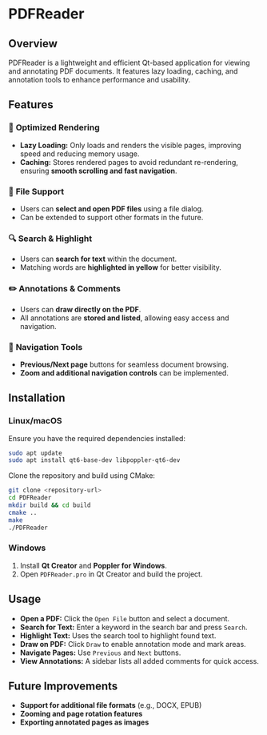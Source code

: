 # PDFReader

## Overview
PDFReader is a lightweight and efficient Qt-based application for viewing and annotating PDF documents. It features lazy loading, caching, and annotation tools to enhance performance and usability.

## Features

### 📄 **Optimized Rendering**
- **Lazy Loading:** Only loads and renders the visible pages, improving speed and reducing memory usage.
- **Caching:** Stores rendered pages to avoid redundant re-rendering, ensuring **smooth scrolling and fast navigation**.

### 📂 **File Support**
- Users can **select and open PDF files** using a file dialog.
- Can be extended to support other formats in the future.

### 🔍 **Search & Highlight**
- Users can **search for text** within the document.
- Matching words are **highlighted in yellow** for better visibility.

### ✏️ **Annotations & Comments**
- Users can **draw directly on the PDF**.
- All annotations are **stored and listed**, allowing easy access and navigation.

### 📌 **Navigation Tools**
- **Previous/Next page** buttons for seamless document browsing.
- **Zoom and additional navigation controls** can be implemented.

## Installation
### **Linux/macOS**
Ensure you have the required dependencies installed:
```bash
sudo apt update
sudo apt install qt6-base-dev libpoppler-qt6-dev
```
Clone the repository and build using CMake:
```bash
git clone <repository-url>
cd PDFReader
mkdir build && cd build
cmake ..
make
./PDFReader
```

### **Windows**
1. Install **Qt Creator** and **Poppler for Windows**.
2. Open `PDFReader.pro` in Qt Creator and build the project.

## Usage
- **Open a PDF:** Click the `Open File` button and select a document.
- **Search for Text:** Enter a keyword in the search bar and press `Search`.
- **Highlight Text:** Uses the search tool to highlight found text.
- **Draw on PDF:** Click `Draw` to enable annotation mode and mark areas.
- **Navigate Pages:** Use `Previous` and `Next` buttons.
- **View Annotations:** A sidebar lists all added comments for quick access.

## Future Improvements
- **Support for additional file formats** (e.g., DOCX, EPUB)
- **Zooming and page rotation features**
- **Exporting annotated pages as images**
